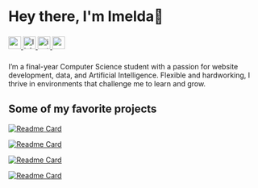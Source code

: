 <h1 align="left">Hey there, I'm Imelda👋</h1>

###


<div align="">

  <a href="https://mail.google.com/mail/?view=cm&fs=1&to=imeldadamayantik@gmail.com">
  <img src="https://img.shields.io/static/v1?message=Gmail&logo=gmail&label=&color=D14836&logoColor=white&labelColor=&style=for-the-badge" height="25" alt="gmail logo"  />
  </a>

  <a href= "https://www.linkedin.com/in/imeldadamayanti/"> 
  <img src="https://img.shields.io/static/v1?message=LinkedIn&logo=linkedin&label=&color=0077B5&logoColor=white&labelColor=&style=for-the-badge" height="25" alt="linkedin logo"  />
  </a>

  <a href = "https://www.instagram.com/imelda_d_/">
  <img src="https://img.shields.io/static/v1?message=Instagram&logo=instagram&label=&color=E4405F&logoColor=white&labelColor=&style=for-the-badge" height="25" alt="instagram logo"  />
  </a>

  <a href="https://imeldamayanti.github.io/">
  <img src="https://img.shields.io/badge/My%20Portfolio-20B2AA?style=for-the-badge" height="25"  />
  </a>

</div>

###
###
<p align="left"> I’m a final-year Computer Science student with a passion for website development, data, and Artificial Intelligence. Flexible and hardworking, I thrive in environments that challenge me to learn and grow. 

<!-- I have strong attention to detail, a high eagerness to explore new technologies, and enjoy continuous learning. I’m also equipped with solid communication and adaptability skills, which help me collaborate effectively and stay motivated across various projects.  -->

###

## Some of my favorite projects
[![Readme Card](https://github-readme-stats.vercel.app/api/pin/?username=imeldamayanti&repo=Apicta2023)](https://github.com/imeldamayanti/Apicta2023)

[![Readme Card](https://github-readme-stats.vercel.app/api/pin/?username=imeldamayanti&repo=Hands4Math)](https://github.com/imeldamayanti/Hands4Math)

[![Readme Card](https://github-readme-stats.vercel.app/api/pin/?username=imeldamayanti&repo=budget-inAja.github.io)](https://github.com/imeldamayanti/budget-inAja.github.io)

[![Readme Card](https://github-readme-stats.vercel.app/api/pin/?username=imeldamayanti&repo=BookNest)](https://github.com/imeldamayanti/BookNest)

###


